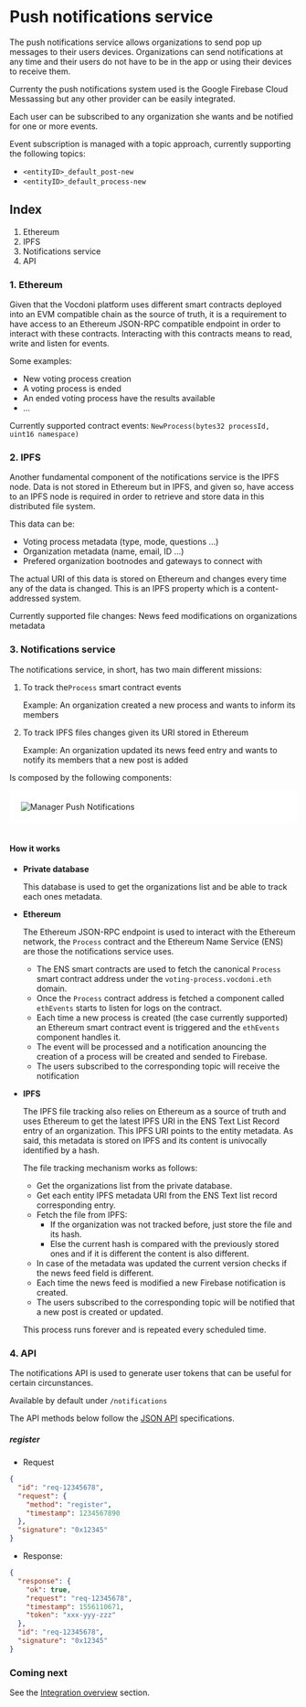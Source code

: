 # Push notifications service

The push notifications service allows organizations to send pop up messages to their users devices. Organizations can send notifications at any time and their users do not have to be in the app or using their devices to receive them.

Currenty the push notifications system used is the Google Firebase Cloud Messassing but any other provider can be easily integrated.

Each user can be subscribed to any organization she wants and be notified for one or more events.

Event subscription is managed with a topic approach, currently supporting the following topics:
- `<entityID>_default_post-new`
- `<entityID>_default_process-new`

## Index

1. Ethereum
2. IPFS
3. Notifications service
4. API

### 1. Ethereum

Given that the Vocdoni platform uses different smart contracts deployed into an EVM compatible chain as the source of truth, it is a requirement to have access to an Ethereum JSON-RPC compatible endpoint in order to interact with these contracts.
Interacting with this contracts means to read, write and listen for events.

Some examples:
- New voting process creation
- A voting process is ended
- An ended voting process have the results available
- ...

Currently supported contract events: `NewProcess(bytes32 processId, uint16 namespace)`

### 2. IPFS

Another fundamental component of the notifications service is the IPFS node. Data is not stored in Ethereum but in IPFS, and given so, have access to an IPFS node is required in order to retrieve and store data in this distributed file system.

This data can be:
- Voting process metadata (type, mode, questions ...)
- Organization metadata (name, email, ID ...)
- Prefered organization bootnodes and gateways to connect with

The actual URI of this data is stored on Ethereum and changes every time any of the data is changed. This is an IPFS property which is a content-addressed system.

Currently supported file changes: News feed modifications on organizations metadata

### 3. Notifications service

The notifications service, in short, has two main different missions:

1. To track the`Process` smart contract events
    
    Example: An organization created a new process and wants to inform its members

2. To track IPFS files changes given its URI stored in Ethereum

    Example: An organization updated its news feed entry and wants to notify its members that a new post is added
    
    
Is composed by the following components:


<div style="padding: 20px; background-color: white;">
	<img src="https://github.com/vocdoni/design/raw/main/docs/manager-push-notifications.png" alt="Manager Push Notifications"/>
</div>

<br>

#### How it works

- **Private database**

    This database is used to get the organizations list and be able to track each ones metadata.

- **Ethereum**

    The Ethereum JSON-RPC endpoint is used to interact with the Ethereum network, the `Process` contract and the Ethereum Name Service (ENS)
    are those the notifications service uses.
    
    - The ENS smart contracts are used to fetch the canonical `Process` smart contract address under the `voting-process.vocdoni.eth` domain.
    - Once the `Process` contract address is fetched a component called `ethEvents` starts to listen for logs on the contract.
    - Each time a new process is created (the case currently supported) an Ethereum smart contract event is triggered and the `ethEvents` component
      handles it.
    - The event will be processed and a notification anouncing the creation of a process will be created and sended to Firebase.
    - The users subscribed to the corresponding topic will receive the notification
      

- **IPFS**

    The IPFS file tracking also relies on Ethereum as a source of truth and uses Ethereum to get the latest IPFS URI in the ENS Text List Record
    entry of an organization. This IPFS URI points to the entity metadata.
    As said, this metadata is stored on IPFS and its content is univocally identified by a hash.
    
    The file tracking mechanism works as follows:
    - Get the organizations list from the private database.
    - Get each entity IPFS metadata URI from the ENS Text list record corresponding entry.
    - Fetch the file from IPFS:
        - If the organization was not tracked before, just store the file and its hash.
        - Else the current hash is compared with the previously stored ones and if it is different the content is also different.
    - In case of the metadata was updated the current version checks if the news feed field is different.
    - Each time the news feed is modified a new Firebase notification is created.
    - The users subscribed to the corresponding topic will be notified that a new post is created or updated.

    This process runs forever and is repeated every scheduled time. 
          

### 4. API

The notifications API is used to generate user tokens that can be useful for certain circunstances.

Available by default under `/notifications`

The API methods below follow the [JSON API](/architecture/protocol/json-api) specifications.

##### register


- Request

```json
{
  "id": "req-12345678",
  "request": {
    "method": "register",
    "timestamp": 1234567890
  },
  "signature": "0x12345"
}
```

- Response:

```json
{
  "response": {
    "ok": true,
    "request": "req-12345678",  
    "timestamp": 1556110671,
    "token": "xxx-yyy-zzz"
  },
  "id": "req-12345678",
  "signature": "0x12345"
}
```

<!--
## Build and run

- Build

```bash
go build cmd/dvotenotif/dvotenotif.go
``` 
- Run

```bash
go run cmd/dvotenotif/dvotenotif.go

## or after build

./dvotenotif
```

- Options (.yaml config file is also created)

```bash
  --dataDir string                    directory where data is stored (default "/home/t480/.dvotenotif")
  --dbHost string                     DB server address (default "127.0.0.1")
  --dbName string                     DB database name (default "vocdoni")
  --dbPassword string                 DB password (default "vocdoni")
  --dbPort int                        DB server port (default 5432)
  --dbSslmode string                  DB postgres sslmode (default "prefer")
  --dbUser string                     DB Username (default "vocdoni")
  --ethBootNodes stringArray          Ethereum p2p custom bootstrap nodes (enode://<pubKey>@<ip>[:port])
  --ethCensusSync                     automatically import new census published on the smart contract
  --ethChain string                   Ethereum blockchain to use: [mainnet goerli xdai xdaistage sokol] (default "sokol")
  --ethChainLightMode                 synchronize Ethereum blockchain in light mode
  --ethNoWaitSync                     do not wait for Ethereum to synchronize (for testing only)
  --ethNodePort int                   Ethereum p2p node port to use (default 30303)
  --ethProcessDomain string           voting contract ENS domain (default "voting-process.vocdoni.eth")
  --ethSigningKey string              signing private Key (if not specified the Ethereum keystore will be used)
  --ethSubscribeOnly                  only subscribe to new ethereum events (do not read past log)
  --ethTrustedPeers stringArray       Ethereum p2p trusted peer nodes (enode://<pubKey>@<ip>[:port])
  --ipfsNoInit                        disables inter planetary file system support
  --ipfsSyncKey string                enable IPFS cluster synchronization using the given secret key
  --ipfsSyncPeers stringArray         use custom ipfsSync peers/bootnodes for accessing the DHT
  --logErrorFile string               Log errors and warnings to a file
  --logLevel string                   Log level (debug, info, warn, error, fatal) (default "info")
  --logOutput string                  Log output (stdout, stderr or filepath) (default "stdout")
  --metricsEnabled                    enable prometheus metrics (default true)
  --metricsRefreshInterval int        metrics refresh interval in seconds (default 10)
  --pushNotificationsKeyFile string   path to notifications service private key file
  --pushNotificationsService int      push notifications service, 1: Firebase (default 1)
  --saveConfig                        overwrites an existing config file with the CLI provided flags
  --w3Enabled                         if true, a web3 public endpoint will be enabled (default true)
  --w3External string                 use an external web3 endpoint instead of the local one. Supported protocols: http(s)://, ws(s):// and IPC filepath
  --w3RPCHost string                  web3 RPC host (default "127.0.0.1")
  --w3RPCPort int                     web3 RPC port (default 9091)
  --w3Route string                    web3 endpoint API route (default "/web3")
```
-->


### Coming next

See the [Integration overview](/integration/overview) section.

